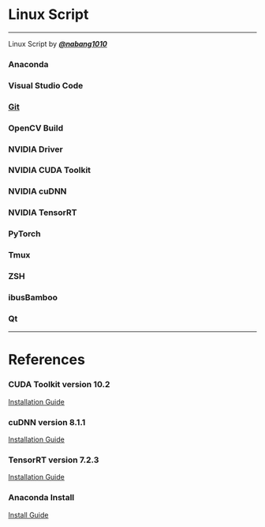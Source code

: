 # Linux Script


---
Linux Script by [***@nabang1010***](https://github.com/nabang1010)

### Anaconda
### Visual Studio Code
### [Git](./Git_Setup/README.md)
### OpenCV Build
### NVIDIA Driver
### NVIDIA CUDA Toolkit
### NVIDIA cuDNN
### NVIDIA TensorRT
### PyTorch
### Tmux
### ZSH
### ibusBamboo
### Qt
---
# References

### CUDA Toolkit version 10.2
[Installation Guide](https://developer.nvidia.com/cuda-10.2-download-archive?target_os=Linux&target_arch=x86_64&target_distro=Ubuntu&target_version=1804&target_type=deblocal)

### cuDNN version 8.1.1 
[Installation Guide](https://docs.nvidia.com/deeplearning/cudnn/archives/cudnn-811/install-guide/index.html)

### TensorRT version 7.2.3
[Installation Guide](https://docs.nvidia.com/deeplearning/tensorrt/archives/tensorrt-723/install-guide/index.html#installing-pycuda)

### Anaconda Install
[Install Guide](https://docs.anaconda.com/anaconda/install/linux/)

